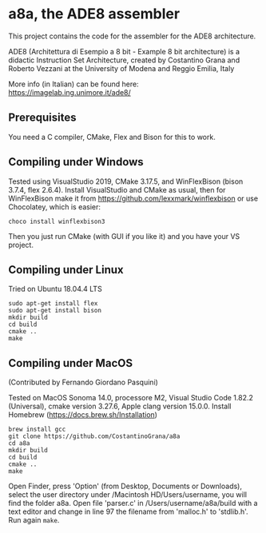# a8a, the ADE8 assembler

This project contains the code for the assembler for the ADE8 architecture.

ADE8 (Architettura di Esempio a 8 bit - Example 8 bit architecture) is a didactic Instruction Set Architecture, created by Costantino Grana and Roberto Vezzani at the University of Modena and Reggio Emilia, Italy

More info (in Italian) can be found here: https://imagelab.ing.unimore.it/ade8/

## Prerequisites
You need a C compiler, CMake, Flex and Bison for this to work.

## Compiling under Windows
Tested using VisualStudio 2019, CMake 3.17.5, and WinFlexBison (bison 3.7.4, flex 2.6.4). Install VisualStudio and CMake as usual, then for WinFlexBison make it from https://github.com/lexxmark/winflexbison or use Chocolatey, which is easier:
```
choco install winflexbison3
```
Then you just run CMake (with GUI if you like it) and you have your VS project. 

## Compiling under Linux
Tried on Ubuntu 18.04.4 LTS
```
sudo apt-get install flex
sudo apt-get install bison
mkdir build
cd build
cmake ..
make
```

## Compiling under MacOS
(Contributed by Fernando Giordano Pasquini) 

Tested on MacOS Sonoma 14.0, processore M2, Visual Studio Code 1.82.2 (Universal), cmake version 3.27.6, Apple clang version 15.0.0.
Install Homebrew (https://docs.brew.sh/Installation) 

```
brew install gcc
git clone https://github.com/CostantinoGrana/a8a
cd a8a
mkdir build
cd build
cmake ..
make
```

Open Finder, press 'Option' (from Desktop, Documents or Downloads), select the user directory under /Macintosh HD/Users/username, you will find the folder a8a. Open file 'parser.c' in /Users/username/a8a/build with a text editor and change in line 97 the filename from 'malloc.h' to 'stdlib.h'. Run again `make`.
